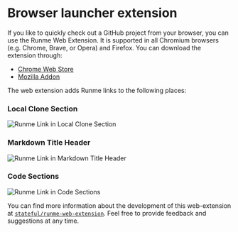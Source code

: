 ---
---

# Browser launcher extension

If you like to quickly check out a GitHub project from your browser, you can use the Runme Web Extension. It is supported in all Chromium browsers (e.g. Chrome, Brave, or Opera) and Firefox. You can download the extension through:

- [Chrome Web Store](https://chrome.google.com/webstore/detail/runme-web-extension/lnihnbkolojkaehnkdmpliededkfebkk?hl=en&authuser=0)
- [Mozilla Addon](https://addons.mozilla.org/en-GB/firefox/addon/runme/)

The web extension adds Runme links to the following places:

### **Local Clone Section**

![Runme Link in Local Clone Section](/img/web-extension/list.png)

### **Markdown Title Header**

![Runme Link in Markdown Title Header](/img/web-extension/markdown.png)

### **Code Sections**

![Runme Link in Code Sections](/img/web-extension/code.png)

You can find more information about the development of this web-extension at [`stateful/runme-web-extension`](https://github.com/stateful/runme-web-extension). Feel free to provide feedback and suggestions at any time.
